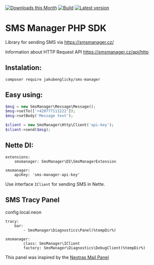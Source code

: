 [![Downloads this Month](https://img.shields.io/packagist/dm/jakubenglicky/sms-manager.svg)](https://packagist.org/packages/jakubenglicky/sms-manager)
[![Build](https://travis-ci.org/jakubenglicky/sms-manager.svg?branch=master)](https://travis-ci.org/jakubenglicky/sms-manager)
[![Latest version](https://img.shields.io/packagist/v/jakubenglicky/sms-manager.svg)](https://packagist.org/packages/jakubenglicky/sms-manager)

SMS Manager PHP SDK
===========
Library for sending SMS via https://smsmanager.cz/

Information about HTTP Request API https://smsmanager.cz/api/http

Instalation:
-----------

	composer require jakubenglicky/sms-manager


Easy using:
-----
```php
$msg = new SmsManager\Message\Message();
$msg->setTo(['+420777111222']);
$msg->setBody('Message text');

$client = new SmsManager\Http\Client('api-key');
$client->send($msg);
```

Nette DI:
------
```neon
extensions:
	smsmanager: SmsManager\DI\SmsManagerExtension

smsmanager:
	apiKey: 'sms-manager-api-key'
```
Use interface `IClient` for sending SMS in Nette.

SMS Tracy Panel
---------------
config.local.neon
```neon
tracy:
	bar:
	    - SmsManager\Diagnostics\Panel(%tempDir%)

smsmanager:
        class: SmsManager\IClient
        factory: SmsManager\Diagnostics\DebugClient(%tempDir%)
```

This panel was inspired by the [Nextras Mail Panel](https://github.com/nextras/mail-panel)
